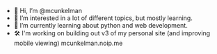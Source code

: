 - 👋 Hi, I’m @mcunkelman
- 👀 I’m interested in a lot of different topics, but mostly learning. 
- 🌱 I’m currently learning about python and web development. 
- 🛠 I'm working on building out v3 of my personal site (and improving mobile viewing) mcunkelman.noip.me


<!---
mcunkelman/mcunkelman is a ✨ special ✨ repository because its `README.md` (this file) appears on your GitHub profile.
You can click the Preview link to take a look at your changes.
--->
